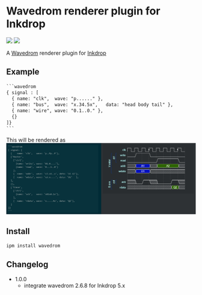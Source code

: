 # Wavedrom renderer plugin for Inkdrop
![](https://inkdrop-plugin-badge.vercel.app/api/version/wavedrom) ![](https://inkdrop-plugin-badge.vercel.app/api/downloads/wavedrom)

A [Wavedrom](https://wavedrom.com/) renderer plugin for [Inkdrop](https://www.inkdrop.info/)


## Example
````
```wavedrom
{ signal : [
  { name: "clk",  wave: "p......" },
  { name: "bus",  wave: "x.34.5x",   data: "head body tail" },
  { name: "wire", wave: "0.1..0." },
  {}
]}
```
````

This will be rendered as
![wavedrom example](./img/wavedrom_example.png)

## Install

```sh
ipm install wavedrom
```

## Changelog
- 1.0.0
  - integrate wavedrom 2.6.8 for Inkdrop 5.x

